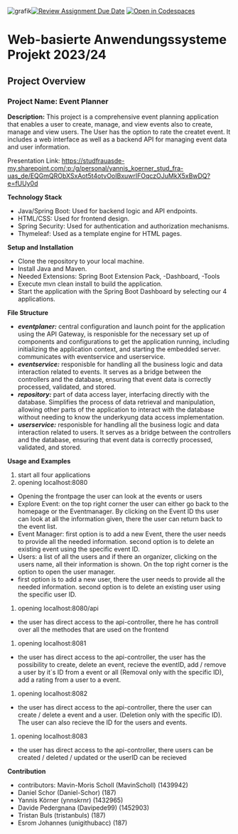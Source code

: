 ![grafik](https://github.com/Web-based-Application-Systems-FRA-UAS/webappproject23-24-devteam/assets/126953115/48a1b3b5-82f2-4fe7-a0ff-08ba8bd95dd6)[![Review Assignment Due Date](https://classroom.github.com/assets/deadline-readme-button-24ddc0f5d75046c5622901739e7c5dd533143b0c8e959d652212380cedb1ea36.svg)](https://classroom.github.com/a/-yaTGY9V)
[![Open in Codespaces](https://classroom.github.com/assets/launch-codespace-7f7980b617ed060a017424585567c406b6ee15c891e84e1186181d67ecf80aa0.svg)](https://classroom.github.com/open-in-codespaces?assignment_repo_id=13201784)
# Web-basierte Anwendungssysteme Projekt 2023/24​

## Project Overview
### Project Name: Event Planner
**Description:** This project is a comprehensive event planning application that enables a user to create, manage, and view events also to create, manage and view users. The User has the option to rate the createt event. It includes a web interface as well as a backend API for managing event data and user information.

Presentation Link: https://studfrauasde-my.sharepoint.com/:p:/g/personal/yannis_koerner_stud_fra-uas_de/EQGmQRObXSxAot5t4otvOoIBxuwrIFOqczOJuMkX5xBwDQ?e=fUUy0d

**Technology Stack**
+ Java/Spring Boot: Used for backend logic and API endpoints.
+ HTML/CSS: Used for frontend design.
+ Spring Security: Used for authentication and authorization mechanisms.
+ Thymeleaf: Used as a template engine for HTML pages.


**Setup and Installation**
+ Clone the repository to your local machine.
+ Install Java and Maven.
+ Needed Extensions: Spring Boot Extension Pack, -Dashboard, -Tools 
+ Execute mvn clean install to build the application.
+ Start the application with the Spring Boot Dashboard by selecting our 4 applications.


**File Structure**
* ***eventplaner:*** central configuration and launch point for the application using the API Gateway, is responisble for the necessary set up of components and configurations to get the application running, including initializing the application context, and starting the embedded server. communicates with eventservice and userservice.
* ***eventservice:*** responisble for handling all the business logic and data interaction related to events. It serves as a bridge between the controllers and the database, ensuring that event data is correctly processed, validated, and stored.
* ***repository:*** part of data access layer, interfacing directly with the database. Simplifies the process of data retrieval and manipulation, allowing other parts of the application to interact with the database without needing to know the underkyung data access implementation. 
* ***userservice:*** responisble for handling all the business logic and data interaction related to users. It serves as a bridge between the controllers and the database, ensuring that event data is correctly processed, validated, and stored. 


**Usage and Examples**
1. start all four applications
1. opening localhost:8080
+ Opening the frontpage the user can look at the events or users
+ Explore Event: on the top right corner the user can either go back to the homepage or the Eventmanager. By clicking on the Event ID ths user can look at all the information given, there the user can return back to the event list.
+ Event Manager: first option is to add a new Event, there the user needs to provide all the needed information. second option is to delete an existing event using the specific event ID.
+ Users: a list of all the users and if there an organizer, clicking on the users name, all their information is shown. On the top right corner is the option to open the user manager.
+ first option is to add a new user, there the user needs to provide all the needed information. second option is to delete an existing user using the specific user ID.
1. opening localhost:8080/api
+ the user has direct access to the api-controller, there he has controll over all the methodes that are used on the frontend
1. opening localhost:8081
+ the user has direct access to the api-controller, the user has the possibility to create, delete an event, recieve the eventID, add / remove a user by it´s ID from a event or all (Removal only with the specific ID), add a rating from a user to a event.
1. opening localhost:8082
+ the user has direct access to the api-controller, there the user can create / delete a event and a user. (Deletion only with the specific ID). The user can also recieve the ID for the users and events.
1. opening localhost:8083
+ the user has direct access to the api-controller, there users can be created / deleted / updated or the userID can be recieved


**Contribution**
+ contributors: Mavin-Moris Scholl (MavinScholl) (1439942)
+ Daniel Schor (Daniel-Schor) (187)
+ Yannis Körner (ynnskrnr) (1432965)
+ Davide Pedergnana (Davipede99) (1452903)
+ Tristan Buls (tristanbuls) (187)
+ Esrom Johannes (unigithubacc) (187) 
